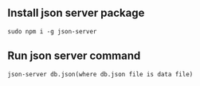 ## Install json server package
    sudo npm i -g json-server

## Run json server command
    json-server db.json(where db.json file is data file)